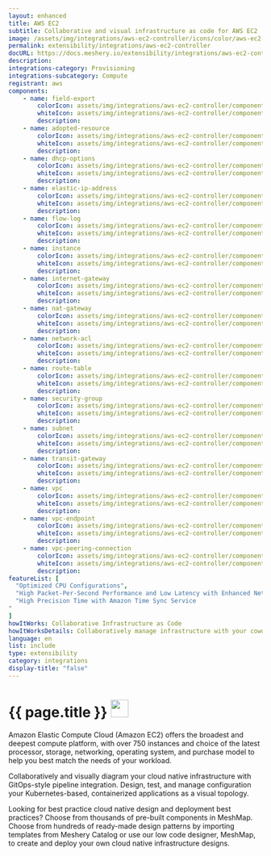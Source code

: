 ```yaml
---
layout: enhanced
title: AWS EC2
subtitle: Collaborative and visual infrastructure as code for AWS EC2
image: /assets/img/integrations/aws-ec2-controller/icons/color/aws-ec2-controller-color.svg
permalink: extensibility/integrations/aws-ec2-controller
docURL: https://docs.meshery.io/extensibility/integrations/aws-ec2-controller
description: 
integrations-category: Provisioning
integrations-subcategory: Compute
registrant: aws
components: 
	- name: field-export
		colorIcon: assets/img/integrations/aws-ec2-controller/components/field-export/icons/color/field-export-color.svg
		whiteIcon: assets/img/integrations/aws-ec2-controller/components/field-export/icons/white/field-export-white.svg
		description: 
	- name: adopted-resource
		colorIcon: assets/img/integrations/aws-ec2-controller/components/adopted-resource/icons/color/adopted-resource-color.svg
		whiteIcon: assets/img/integrations/aws-ec2-controller/components/adopted-resource/icons/white/adopted-resource-white.svg
		description: 
	- name: dhcp-options
		colorIcon: assets/img/integrations/aws-ec2-controller/components/dhcp-options/icons/color/dhcp-options-color.svg
		whiteIcon: assets/img/integrations/aws-ec2-controller/components/dhcp-options/icons/white/dhcp-options-white.svg
		description: 
	- name: elastic-ip-address
		colorIcon: assets/img/integrations/aws-ec2-controller/components/elastic-ip-address/icons/color/elastic-ip-address-color.svg
		whiteIcon: assets/img/integrations/aws-ec2-controller/components/elastic-ip-address/icons/white/elastic-ip-address-white.svg
		description: 
	- name: flow-log
		colorIcon: assets/img/integrations/aws-ec2-controller/components/flow-log/icons/color/flow-log-color.svg
		whiteIcon: assets/img/integrations/aws-ec2-controller/components/flow-log/icons/white/flow-log-white.svg
		description: 
	- name: instance
		colorIcon: assets/img/integrations/aws-ec2-controller/components/instance/icons/color/instance-color.svg
		whiteIcon: assets/img/integrations/aws-ec2-controller/components/instance/icons/white/instance-white.svg
		description: 
	- name: internet-gateway
		colorIcon: assets/img/integrations/aws-ec2-controller/components/internet-gateway/icons/color/internet-gateway-color.svg
		whiteIcon: assets/img/integrations/aws-ec2-controller/components/internet-gateway/icons/white/internet-gateway-white.svg
		description: 
	- name: nat-gateway
		colorIcon: assets/img/integrations/aws-ec2-controller/components/nat-gateway/icons/color/nat-gateway-color.svg
		whiteIcon: assets/img/integrations/aws-ec2-controller/components/nat-gateway/icons/white/nat-gateway-white.svg
		description: 
	- name: network-acl
		colorIcon: assets/img/integrations/aws-ec2-controller/components/network-acl/icons/color/network-acl-color.svg
		whiteIcon: assets/img/integrations/aws-ec2-controller/components/network-acl/icons/white/network-acl-white.svg
		description: 
	- name: route-table
		colorIcon: assets/img/integrations/aws-ec2-controller/components/route-table/icons/color/route-table-color.svg
		whiteIcon: assets/img/integrations/aws-ec2-controller/components/route-table/icons/white/route-table-white.svg
		description: 
	- name: security-group
		colorIcon: assets/img/integrations/aws-ec2-controller/components/security-group/icons/color/security-group-color.svg
		whiteIcon: assets/img/integrations/aws-ec2-controller/components/security-group/icons/white/security-group-white.svg
		description: 
	- name: subnet
		colorIcon: assets/img/integrations/aws-ec2-controller/components/subnet/icons/color/subnet-color.svg
		whiteIcon: assets/img/integrations/aws-ec2-controller/components/subnet/icons/white/subnet-white.svg
		description: 
	- name: transit-gateway
		colorIcon: assets/img/integrations/aws-ec2-controller/components/transit-gateway/icons/color/transit-gateway-color.svg
		whiteIcon: assets/img/integrations/aws-ec2-controller/components/transit-gateway/icons/white/transit-gateway-white.svg
		description: 
	- name: vpc
		colorIcon: assets/img/integrations/aws-ec2-controller/components/vpc/icons/color/vpc-color.svg
		whiteIcon: assets/img/integrations/aws-ec2-controller/components/vpc/icons/white/vpc-white.svg
		description: 
	- name: vpc-endpoint
		colorIcon: assets/img/integrations/aws-ec2-controller/components/vpc-endpoint/icons/color/vpc-endpoint-color.svg
		whiteIcon: assets/img/integrations/aws-ec2-controller/components/vpc-endpoint/icons/white/vpc-endpoint-white.svg
		description: 
	- name: vpc-peering-connection
		colorIcon: assets/img/integrations/aws-ec2-controller/components/vpc-peering-connection/icons/color/vpc-peering-connection-color.svg
		whiteIcon: assets/img/integrations/aws-ec2-controller/components/vpc-peering-connection/icons/white/vpc-peering-connection-white.svg
		description: 
featureList: [
  "Optimized CPU Configurations",
  "High Packet-Per-Second Performance and Low Latency with Enhanced Networking",
  "High Precision Time with Amazon Time Sync Service
"
]
howItWorks: Collaborative Infrastructure as Code
howItWorksDetails: Collaboratively manage infrastructure with your coworkers synchronously sharing the same designs.
language: en
list: include
type: extensibility
category: integrations
display-title: "false"
---
```

<h1>{{ page.title }} <img src="{{ page.image }}" style="width: 35px; height: 35px;" /></h1>

<p>
Amazon Elastic Compute Cloud (Amazon EC2) offers the broadest and deepest compute platform, with over 750 instances and choice of the latest processor, storage, networking, operating system, and purchase model to help you best match the needs of your workload. 
</p>
<p>
    Collaboratively and visually diagram your cloud native infrastructure with GitOps-style pipeline integration. Design, test, and manage configuration your Kubernetes-based, containerized applications as a visual topology.
</p>
<p>
    Looking for best practice cloud native design and deployment best practices? Choose from thousands of pre-built components in MeshMap. Choose from hundreds of ready-made design patterns by importing templates from Meshery Catalog or use our low code designer, MeshMap, to create and deploy your own cloud native infrastructure designs.
</p>

